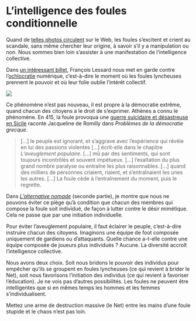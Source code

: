 # L’intelligence des foules conditionnelle

Quand de [telles photos circulent](http://images.google.fr/images?um=1&hl=fr&client=firefox-a&hs=z3e&rlz=1R1GGGL_fr&tbs=isch%3A1&sa=1&q=Medvedev+drunk+G8&btnG=Rechercher&aq=f&oq=&start=0) sur le Web, les foules s’excitent et crient au scandale, sans même chercher leur origine, à savoir s’il y a manipulation ou non. Nous sommes bien loin s’assister à une manifestation de l’intelligence collective.<span id="more-15119"></span>

Dans [un intéressant billet](http://deuxsecondes.blogspot.com/2010/03/de-lochlocratie-numerique.html), François Lessard nous met en garde contre l’[ochlocratie](http://fr.wikipedia.org/wiki/Ochlocratie) numérique, c’est-à-dire le moment où les foules lyncheuses prennent le pouvoir et où leur folie oublie l’intérêt collectif.

![](https://tcrouzet.com/images_tc/2010/03/g81.jpg)

Ce phénomène n’est pas nouveau, il est propre à la démocratie extrême, quand chacun des citoyens a le droit de s’exprimer. Athènes a connu le phénomène. En 415, la foule provoqua une [guerre suicidaire et désastreuse en Sicile](http://fr.wikipedia.org/wiki/Exp%C3%A9dition_de_Sicile) raconte Jacqueline de Romilly dans *Problèmes de la démocratie grecque*.

> \[…\] le peuple est ignorant, et s’aggrave avec l’expérience qui révèle en lui des passions violentes \[…\] écrit-elle dans le chapitre *L’aveuglement populaire*. \[…\] mû par des sentiments, qui sont toujours incontrôlés et souvent impétueux. \[…\] l’exaltation du plus grand nombre paralyse ou entraîne les plus raisonnables. \[…\] quand des milliers de personnes criaient, riaient, et s’entraînaient les unes les autres. \[…\] La foule cède à l’entraînement du moment, puis le regrette.

Dans [*L’alternative nomade*](https://tcrouzet.com/alternative-nomade/) (seconde partie), je montre que nous ne pouvons éviter ce piège qu’à condition que chacun des membres qui compose la foule soit individué, de façon à lutter contre le désir mimétique. Cela ne passe que par une initiation individuelle.

Pour éviter l’aveuglement populaire, il faut éclairer le peuple, c’est-à-dire instruire chacun des citoyens. Imaginons une équipe de foot composée uniquement de gardiens ou d’attaquants. Quelle chance a-t-elle contre une équipe composée de joueurs plus individués ? Aucune. La diversité accroît l’intelligence collective.

Nous avons deux choix. Soit nous bridons le pouvoir des individus pour empêcher qu’ils se groupent en foules lyncheuses (ce qui revient à brider le Net), soit nous favorisons l’initiation des individus (ce qui revient à favoriser l’éducation). Je ne vois pas d’autres possibilités. Les foules ne peuvent être intelligentes que si en mêmes temps les hommes et les femmes s’individualisent.

Mettez une arme de destruction massive (le Net) entre les mains d’une foule stupide et le chaos n’est pas loin.